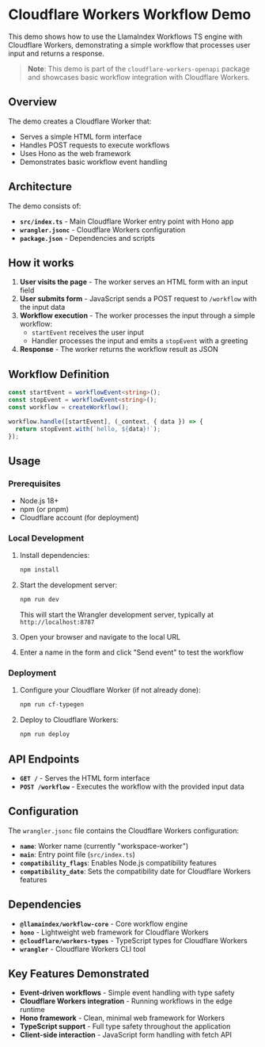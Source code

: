 # Cloudflare Workers Workflow Demo

This demo shows how to use the LlamaIndex Workflows TS engine with Cloudflare Workers, demonstrating a simple workflow that processes user input and returns a response.

> **Note**: This demo is part of the `cloudflare-workers-openapi` package and showcases basic workflow integration with Cloudflare Workers.

## Overview

The demo creates a Cloudflare Worker that:
- Serves a simple HTML form interface
- Handles POST requests to execute workflows
- Uses Hono as the web framework
- Demonstrates basic workflow event handling

## Architecture

The demo consists of:

- **`src/index.ts`** - Main Cloudflare Worker entry point with Hono app
- **`wrangler.jsonc`** - Cloudflare Workers configuration
- **`package.json`** - Dependencies and scripts

## How it works

1. **User visits the page** - The worker serves an HTML form with an input field
2. **User submits form** - JavaScript sends a POST request to `/workflow` with the input data
3. **Workflow execution** - The worker processes the input through a simple workflow:
   - `startEvent` receives the user input
   - Handler processes the input and emits a `stopEvent` with a greeting
4. **Response** - The worker returns the workflow result as JSON

## Workflow Definition

```typescript
const startEvent = workflowEvent<string>();
const stopEvent = workflowEvent<string>();
const workflow = createWorkflow();

workflow.handle([startEvent], (_context, { data }) => {
  return stopEvent.with(`hello, ${data}!`);
});
```

## Usage

### Prerequisites

- Node.js 18+ 
- npm (or pnpm)
- Cloudflare account (for deployment)

### Local Development

1. Install dependencies:

   ```bash
   npm install
   ```

2. Start the development server:

   ```bash
   npm run dev
   ```

   This will start the Wrangler development server, typically at `http://localhost:8787`

3. Open your browser and navigate to the local URL

4. Enter a name in the form and click "Send event" to test the workflow

### Deployment

1. Configure your Cloudflare Worker (if not already done):

   ```bash
   npm run cf-typegen
   ```

2. Deploy to Cloudflare Workers:

   ```bash
   npm run deploy
   ```

## API Endpoints

- **`GET /`** - Serves the HTML form interface
- **`POST /workflow`** - Executes the workflow with the provided input data

## Configuration

The `wrangler.jsonc` file contains the Cloudflare Workers configuration:

- **`name`**: Worker name (currently "workspace-worker")
- **`main`**: Entry point file (`src/index.ts`)
- **`compatibility_flags`**: Enables Node.js compatibility features
- **`compatibility_date`**: Sets the compatibility date for Cloudflare Workers features

## Dependencies

- **`@llamaindex/workflow-core`** - Core workflow engine
- **`hono`** - Lightweight web framework for Cloudflare Workers
- **`@cloudflare/workers-types`** - TypeScript types for Cloudflare Workers
- **`wrangler`** - Cloudflare Workers CLI tool

## Key Features Demonstrated

- **Event-driven workflows** - Simple event handling with type safety
- **Cloudflare Workers integration** - Running workflows in the edge runtime
- **Hono framework** - Clean, minimal web framework for Workers
- **TypeScript support** - Full type safety throughout the application
- **Client-side interaction** - JavaScript form handling with fetch API
